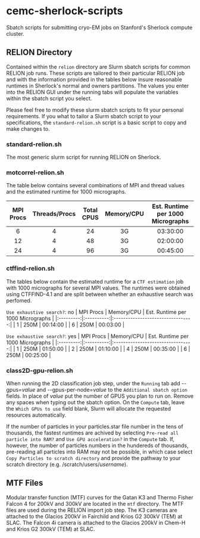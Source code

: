 # cemc-sherlock-scripts
Sbatch scripts for submitting cryo-EM jobs on Stanford's Sherlock compute cluster.
## RELION Directory
Contained within the `relion` directory are Slurm sbatch scripts for common RELION job runs. These scripts are tailored to their particular RELION job and with the information provided in the tables below insure reasonable runtimes in Sherlock's normal and owners partitions. The values you enter into the RELION GUI under the running tabs will populate the variables within the sbatch script you select.  

Please feel free to modify these slurm sbatch scripts to fit your personal requirements. If you what to tailor a Slurm sbatch script to your specifications, the `standard-relion.sh` script is a basic script to copy and make changes to. 

### standard-relion.sh
The most generic slurm script for running RELION on Sherlock. 

### motcorrel-relion.sh
The table below contains several combinations of MPI and thread values and the estimated runtime for 1000 micrographs.

| MPI Procs | Threads/Procs | Total CPUS | Memory/CPU | Est. Runtime per 1000 Micrographs |
|:---------:|:-------------:|:----------:|:----------:|:---------------------------------:|
|     6     |       4       |     24     |     3G     |              03:30:00             |
|     12    |       4       |     48     |     3G     |              02:00:00             |
|     24    |       4       |     96     |     3G     |              00:45:00             |

### ctffind-relion.sh
The tables below contain the estimated runtime for a `CTF estimation` job with 1000 micrographs for several MPI values. The runtimes were obtained using CTFFIND-4.1 and are split between whether an exhaustive search was perfomed. 

`Use exhaustive search?`: no
| MPI Procs | Memory/CPU | Est. Runtime per 1000 Micrographs |
|:---------:|:----------:|:---------------------------------:|
|     1     |     250M   |              00:14:00             |
|     6     |     250M   |              00:03:00             |

`Use exhaustive search?`: yes
| MPI Procs | Memory/CPU | Est. Runtime per 1000 Micrographs |
|:---------:|:----------:|:---------------------------------:|
|     1     |     250M   |              01:50:00             |
|     2     |     250M   |              01:10:00             |
|     4     |     250M   |              00:35:00             |
|     6     |     250M   |              00:25:00             |

### class2D-gpu-relion.sh
When running the 2D classification job step, under the `Running` tab add --gpus=*value* and --gpus-per-node=*value* to the `Additional sbatch option` fields. In place of *value* put the number of GPUS you plan to run on. Remove any spaces when typing out the sbatch option. On the `Compute` tab, leave the `Which GPUs to use` field blank, Slurm will allocate the requested resources automatically.

If the number of particles in your particles.star file number in the tens of thousands, the fastest runtimes are achived by selecting `Pre-read all particle into RAM?` and `Use GPU acceleration?` in the `Compute` tab. If, however, the number of particles numbers in the hundereds of thousands, pre-reading all particles into RAM may not be possible, in which case select `Copy Particles to scratch directory` and provide the pathway to your scratch directory (e.g. /scratch/users/*username*). 


## MTF Files
Modular transfer function (MTF) curves for the Gatan K3 and Thermo Fisher Falcon 4 for 200kV and 300kV are located in the `mtf` directory. The MTF files are used during the RELION import job step. The K3 cameras are attached to the Glacios 200kV in Fairchild and Krios G2 300kV (TEM) at SLAC. The Falcon 4i camera is attached to the Glacios 200kV in Chem-H and Krios G2 300kV (TEM) at SLAC. 
